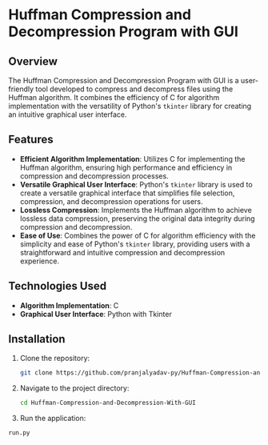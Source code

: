 # Huffman Compression and Decompression Program with GUI


## Overview

The Huffman Compression and Decompression Program with GUI is a user-friendly tool developed to compress and decompress files using the Huffman algorithm. It combines the efficiency of C for algorithm implementation with the versatility of Python's `tkinter` library for creating an intuitive graphical user interface.

## Features

- **Efficient Algorithm Implementation**: Utilizes C for implementing the Huffman algorithm, ensuring high performance and efficiency in compression and decompression processes.
- **Versatile Graphical User Interface**: Python's `tkinter` library is used to create a versatile graphical interface that simplifies file selection, compression, and decompression operations for users.
- **Lossless Compression**: Implements the Huffman algorithm to achieve lossless data compression, preserving the original data integrity during compression and decompression.
- **Ease of Use**: Combines the power of C for algorithm efficiency with the simplicity and ease of Python's `tkinter` library, providing users with a straightforward and intuitive compression and decompression experience.

## Technologies Used

- **Algorithm Implementation**: C
- **Graphical User Interface**: Python with Tkinter

## Installation

1. Clone the repository:

   ```bash
   git clone https://github.com/pranjalyadav-py/Huffman-Compression-and-Decompression-With-GUI.git
   
2. Navigate to the project directory:
   
   ```bash
   cd Huffman-Compression-and-Decompression-With-GUI

3. Run the application:

  ```bash
  run.py

